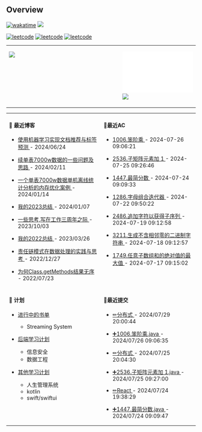 
## Overview

[![wakatime](https://wakatime.com/badge/user/78591c59-95d5-4479-b2fc-988c35f31d59.svg)](https://wakatime.com/@78591c59-95d5-4479-b2fc-988c35f31d59) ![](https://gpvc.arturio.dev/0xcaffebabe)

[![leetcode](https://leetcode-badge.ismy.wang/ranking)](https://leetcode.cn/u/0xcaffebabe/) [![leetcode](https://leetcode-badge.ismy.wang/solved)](https://leetcode.cn/u/0xcaffebabe/) [![leetcode](https://leetcode-badge.ismy.wang/ac)](https://leetcode.cn/u/0xcaffebabe/)

<table border="0">
  <tr border="0">

  <td valign="top" width="60%">

  ![](https://github-readme-stats.vercel.app/api/wakatime?username=0xcaffebabe&layout=compact&langs_count=12&theme=dark&range=all_time)

  </td>

  <td valign="top" width="40%">

  ![](https://raw.githubusercontent.com/0xcaffebabe/github-stats/master/generated/overview.svg)
  ![](https://github-profile-summary-cards.vercel.app/api/cards/productive-time?username=0xcaffebabe&theme=github_dark&utcOffset=8)

  </td>
  </tr>

</table>

<table>

<tr>
<td valign="top" width="50%">

#### 📖 最近博客


* <a href="https://0xcaffebabe.github.io/%E6%9C%BA%E5%99%A8%E5%AD%A6%E4%B9%A0/2024/06/24/%E4%BD%BF%E7%94%A8%E6%9C%BA%E5%99%A8%E5%AD%A6%E4%B9%A0%E5%AE%9E%E7%8E%B0%E6%96%87%E6%A1%A3%E6%8E%A8%E8%8D%90%E4%B8%8E%E6%A0%87%E7%AD%BE%E9%A2%84%E6%B5%8B.html" target="_blank"> 使用机器学习实现文档推荐与标签预测 </a> - 2024/06/24 

    
* <a href="https://0xcaffebabe.github.io/%E5%A4%A7%E6%95%B0%E6%8D%AE/2024/02/11/%E7%BB%AD%E5%8D%95%E8%A1%A87000w%E6%95%B0%E6%8D%AE%E7%9A%84%E4%B8%80%E4%BA%9B%E9%97%AE%E9%A2%98%E5%8F%8A%E6%80%9D%E8%B7%AF.html" target="_blank"> 续单表7000w数据的一些问题及思路 </a> - 2024/02/11 

    
* <a href="https://0xcaffebabe.github.io/%E5%A4%A7%E6%95%B0%E6%8D%AE/2024/01/14/%E4%B8%80%E4%B8%AA%E5%8D%95%E8%A1%A87000w%E6%95%B0%E6%8D%AE%E5%8D%95%E6%9C%BA%E7%A6%BB%E7%BA%BF%E7%BB%9F%E8%AE%A1%E5%88%86%E6%9E%90%E7%9A%84%E5%86%85%E5%AD%98%E4%BC%98%E5%8C%96%E6%A1%88%E4%BE%8B.html" target="_blank"> 一个单表7000w数据单机离线统计分析的内存优化案例 </a> - 2024/01/14 

    
* <a href="https://0xcaffebabe.github.io/%E4%BA%BA%E7%94%9F/2024/01/07/%E6%88%91%E7%9A%842023%E6%80%BB%E7%BB%93.html" target="_blank"> 我的2023总结 </a> - 2024/01/07 

    
* <a href="https://0xcaffebabe.github.io/%E4%BA%BA%E7%94%9F/2023/10/03/%E4%B8%80%E4%BA%9B%E6%80%9D%E8%80%83,%E5%86%99%E5%9C%A8%E5%B7%A5%E4%BD%9C%E4%B8%89%E5%91%A8%E5%B9%B4%E4%B9%8B%E9%99%85.html" target="_blank"> 一些思考,写在工作三周年之际 </a> - 2023/10/03 

    
* <a href="https://0xcaffebabe.github.io/%E4%BA%BA%E7%94%9F/2023/03/26/%E6%88%91%E7%9A%842022%E6%80%BB%E7%BB%93.html" target="_blank"> 我的2022总结 </a> - 2023/03/26 

    
* <a href="https://0xcaffebabe.github.io/%E8%AE%BE%E8%AE%A1%E6%A8%A1%E5%BC%8F/2022/12/27/%E8%B4%A3%E4%BB%BB%E9%93%BE%E6%A8%A1%E5%BC%8F%E5%9C%A8%E6%95%B0%E6%8D%AE%E5%A4%84%E7%90%86%E7%9A%84%E5%AE%9E%E8%B7%B5%E4%B8%8E%E6%80%9D%E8%80%83.html" target="_blank"> 责任链模式在数据处理的实践与思考 </a> - 2022/12/27 

    
* <a href="https://0xcaffebabe.github.io/jvm/2022/07/23/%E4%B8%BA%E4%BD%95Class.getMethods%E7%BB%93%E6%9E%9C%E6%97%A0%E5%BA%8F.html" target="_blank"> 为何Class.getMethods结果无序 </a> - 2022/07/23 

        

</td>

<td valign="top" width="50%">

#### 🔋最近AC


  * <a href="https://leetcode.cn/submissions/detail/549785237" target="_blank"> 1006.笨阶乘 </a> - 2024-07-26 09:06:21 

    
  * <a href="https://leetcode.cn/submissions/detail/549497223" target="_blank"> 2536.子矩阵元素加 1 </a> - 2024-07-25 09:26:46 

    
  * <a href="https://leetcode.cn/submissions/detail/549193821" target="_blank"> 1447.最简分数 </a> - 2024-07-24 09:09:33 

    
  * <a href="https://leetcode.cn/submissions/detail/548610250" target="_blank"> 1286.字母组合迭代器 </a> - 2024-07-22 09:50:22 

    
  * <a href="https://leetcode.cn/submissions/detail/547866037" target="_blank"> 2486.追加字符以获得子序列 </a> - 2024-07-19 09:12:58 

    
  * <a href="https://leetcode.cn/submissions/detail/547584217" target="_blank"> 3211.生成不含相邻零的二进制字符串 </a> - 2024-07-18 09:12:57 

    
  * <a href="https://leetcode.cn/submissions/detail/547274674" target="_blank"> 1749.任意子数组和的绝对值的最大值 </a> - 2024-07-17 09:15:02 

    

</td>

</tr>

<tr>

<td valign="top" width="50%">

#### 📝 计划

- [进行中的书单](https://github.com/users/0xcaffebabe/projects/9)
  - Streaming System


- [后端学习计划](https://github.com/users/0xcaffebabe/projects/10)
  - 信息安全
  - 数据工程


- [其他学习计划](https://github.com/users/0xcaffebabe/projects/11)
  - 人生管理系统
  - kotlin
  - swift/swiftui


<td>

#### 🌴最近提交


  * <a href="https://github.com/0xcaffebabe/note/commit/7ec38398a8550648031b84713613cc582d8e3e3c" target="_blank"> ✏分布式 </a> - 2024/07/29 20:00:44 

    
  * <a href="https://github.com/0xcaffebabe/leetcode/commit/cf4aaf87610e4fa9747349dc333848674a19478d" target="_blank"> ➕1006.笨阶乘.java </a> - 2024/07/26 09:06:35 

    
  * <a href="https://github.com/0xcaffebabe/note/commit/b36d276c7677e2e4247db981d5e0c81e3c282027" target="_blank"> ✏分布式 </a> - 2024/07/25 20:04:30 

    
  * <a href="https://github.com/0xcaffebabe/leetcode/commit/e76b2f037c2d33d2a24a26ae3d2359b402a985ba" target="_blank"> ➕2536.子矩阵元素加 1.java </a> - 2024/07/25 09:27:00 

    
  * <a href="https://github.com/0xcaffebabe/note/commit/74a47834d1d247c36f08f50d35eded1084393b1d" target="_blank"> ✏React </a> - 2024/07/24 19:38:29 

    
  * <a href="https://github.com/0xcaffebabe/leetcode/commit/7d6016c9237f30becb2dbc69f44a43b698d3091a" target="_blank"> ➕1447.最简分数.java </a> - 2024/07/24 09:09:47 

    

</td>

</tr>

</table>

